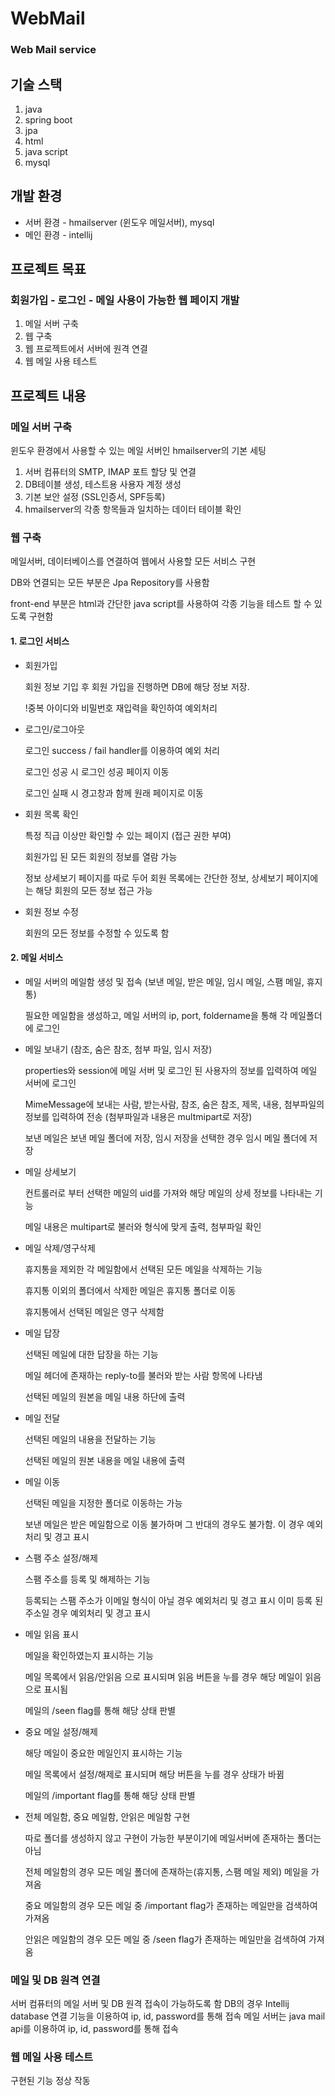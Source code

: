 # WebMail

### Web Mail service


## 기술 스택

1. java
2. spring boot
3. jpa
4. html
5. java script
6. mysql

## 개발 환경

- 서버 환경 - hmailserver (윈도우 메일서버), mysql
- 메인 환경 - intellij

## 프로젝트 목표

### 회원가입 - 로그인 - 메일 사용이 가능한 웹 페이지 개발

1. 메일 서버 구축
2. 웹 구축
3. 웹 프로젝트에서 서버에 원격 연결
4. 웹 메일 사용 테스트

## 프로젝트 내용

### 메일 서버 구축
윈도우 환경에서 사용할 수 있는 메일 서버인 hmailserver의 기본 세팅

1. 서버 컴퓨터의 SMTP, IMAP 포트 할당 및 연결
2. DB테이블 생성, 테스트용 사용자 계정 생성
3. 기본 보안 설정 (SSL인증서, SPF등록)
4. hmailserver의 각종 항목들과 일치하는 데이터 테이블 확인


### 웹 구축

메일서버, 데이터베이스를 연결하여 웹에서 사용할 모든 서비스 구현

DB와 연결되는 모든 부분은 Jpa Repository를 사용함

front-end 부분은 html과 간단한 java script를 사용하여 각종 기능을 테스트 할 수 있도록 구현함

#### 1. 로그인 서비스

- 회원가입

  회원 정보 기입 후 회원 가입을 진행하면 DB에 해당 정보 저장.
  
  !중복 아이디와 비밀번호 재입력을 확인하여 예외처리
  
  
- 로그인/로그아웃

  로그인 success / fail handler를 이용하여 예외 처리
  
  로그인 성공 시 로그인 성공 페이지 이동
  
  로그인 실패 시 경고창과 함께 원래 페이지로 이동


- 회원 목록 확인

  특정 직급 이상만 확인할 수 있는 페이지 (접근 권한 부여)
  
  회원가입 된 모든 회원의 정보를 열람 가능
  
  정보 상세보기 페이지를 따로 두어 회원 목록에는 간단한 정보, 상세보기 페이지에는 해당 회원의 모든 정보 접근 가능
  
  
- 회원 정보 수정
  
  회원의 모든 정보를 수정할 수 있도록 함


#### 2. 메일 서비스

- 메일 서버의 메일함 생성 및 접속 (보낸 메일, 받은 메일, 임시 메일, 스팸 메일, 휴지통)

  필요한 메일함을 생성하고, 메일 서버의 ip, port, foldername을 통해 각 메일폴더에 로그인
  
  
- 메일 보내기 (참조, 숨은 참조, 첨부 파일, 임시 저장)

  properties와 session에 메일 서버 및 로그인 된 사용자의 정보를 입력하여 메일 서버에 로그인
  
  MimeMessage에 보내는 사람, 받는사람, 참조, 숨은 참조, 제목, 내용, 첨부파일의 정보를 입력하여 전송 (첨부파일과 내용은 multmipart로 저장)
  
  보낸 메일은 보낸 메일 폴더에 저장, 임시 저장을 선택한 경우 임시 메일 폴더에 저장
  
  
- 메일 상세보기

  컨트롤러로 부터 선택한 메일의 uid를 가져와 해당 메일의 상세 정보를 나타내는 기능
  
  메일 내용은 multipart로 불러와 형식에 맞게 출력, 첨부파일 확인
  
  
- 메일 삭제/영구삭제

  휴지통을 제외한 각 메일함에서 선택된 모든 메일을 삭제하는 기능
  
  휴지통 이외의 폴더에서 삭제한 메일은 휴지통 폴더로 이동
  
  휴지통에서 선택된 메일은 영구 삭제함
  
  
- 메일 답장

  선택된 메일에 대한 답장을 하는 기능
  
  메일 헤더에 존재하는 reply-to를 불러와 받는 사람 항목에 나타냄
  
  선택된 메일의 원본을 메일 내용 하단에 출력
  

- 메일 전달

  선택된 메일의 내용을 전달하는 기능
  
  선택된 메일의 원본 내용을 메일 내용에 출력
  
  
- 메일 이동

  선택된 메일을 지정한 폴더로 이동하는 가능
  
  보낸 메일은 받은 메일함으로 이동 불가하며 그 반대의 경우도 불가함. 이 경우 예외처리 및 경고 표시
  
- 스팸 주소 설정/해제

  스팸 주소를 등록 및 해제하는 기능
  
  등록되는 스팸 주소가 이메일 형식이 아닐 경우 예외처리 및 경고 표시
  이미 등록 된 주소일 경우 예외처리 및 경고 표시
  
  
- 메일 읽음 표시

  메일을 확인하였는지 표시하는 기능
  
  메일 목록에서 읽음/안읽음 으로 표시되며 읽음 버튼을 누를 경우 해당 메일이 읽음으로 표시됨
  
  메일의 /seen flag를 통해 해당 상태 판별
  
  
- 중요 메일 설정/해제

  해당 메일이 중요한 메일인지 표시하는 기능
  
  메일 목록에서 설정/해제로 표시되며 해당 버튼을 누를 경우 상태가 바뀜
  
  메일의 /important flag를 통해 해당 상태 판별
  
  
- 전체 메일함, 중요 메일함, 안읽은 메일함 구현

  따로 폴더를 생성하지 않고 구현이 가능한 부분이기에 메일서버에 존재하는 폴더는 아님
  
  전체 메일함의 경우 모든 메일 폴더에 존재하는(휴지통, 스팸 메일 제외) 메일을 가져옴
  
  중요 메일함의 경우 모든 메일 중 /important flag가 존재하는 메일만을 검색하여 가져옴
  
  안읽은 메일함의 경우 모든 메일 중 /seen flag가 존재하는 메일만을 검색하여 가져옴


### 메일 및 DB 원격 연결
서버 컴퓨터의 메일 서버 및 DB 원격 접속이 가능하도록 함
DB의 경우 Intellij database 연결 기능을 이용하여 ip, id, password를 통해 접속
메일 서버는 java mail api를 이용하여 ip, id, password를 통해 접속

### 웹 메일 사용 테스트
구현된 기능 정상 작동 
